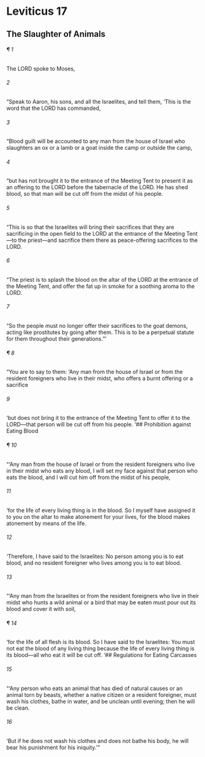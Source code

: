 # Leviticus 17
## The Slaughter of Animals
###### ¶ 1
The LORD spoke to Moses,
###### 2
“Speak to Aaron, his sons, and all the Israelites, and tell them, ‘This is the word that the LORD has commanded,
###### 3
“Blood guilt will be accounted to any man from the house of Israel who slaughters an ox or a lamb or a goat inside the camp or outside the camp,
###### 4
“but has not brought it to the entrance of the Meeting Tent to present it as an offering to the LORD before the tabernacle of the LORD. He has shed blood, so that man will be cut off from the midst of his people.
###### 5
“This is so that the Israelites will bring their sacrifices that they are sacrificing in the open field to the LORD at the entrance of the Meeting Tent—to the priest—and sacrifice them there as peace-offering sacrifices to the LORD.
###### 6
“The priest is to splash the blood on the altar of the LORD at the entrance of the Meeting Tent, and offer the fat up in smoke for a soothing aroma to the LORD.
###### 7
“So the people must no longer offer their sacrifices to the goat demons, acting like prostitutes by going after them. This is to be a perpetual statute for them throughout their generations.”’
###### ¶ 8
“You are to say to them: ‘Any man from the house of Israel or from the resident foreigners who live in their midst, who offers a burnt offering or a sacrifice
###### 9
‘but does not bring it to the entrance of the Meeting Tent to offer it to the LORD—that person will be cut off from his people.
‘## Prohibition against Eating Blood
###### ¶ 10
“‘Any man from the house of Israel or from the resident foreigners who live in their midst who eats any blood, I will set my face against that person who eats the blood, and I will cut him off from the midst of his people,
###### 11
‘for the life of every living thing is in the blood. So I myself have assigned it to you on the altar to make atonement for your lives, for the blood makes atonement by means of the life.
###### 12
‘Therefore, I have said to the Israelites: No person among you is to eat blood, and no resident foreigner who lives among you is to eat blood.
###### 13
“‘Any man from the Israelites or from the resident foreigners who live in their midst who hunts a wild animal or a bird that may be eaten must pour out its blood and cover it with soil,
###### ¶ 14
‘for the life of all flesh is its blood. So I have said to the Israelites: You must not eat the blood of any living thing because the life of every living thing is its blood—all who eat it will be cut off.
‘## Regulations for Eating Carcasses
###### 15
“‘Any person who eats an animal that has died of natural causes or an animal torn by beasts, whether a native citizen or a resident foreigner, must wash his clothes, bathe in water, and be unclean until evening; then he will be clean.
###### 16
‘But if he does not wash his clothes and does not bathe his body, he will bear his punishment for his iniquity.’”
